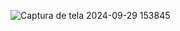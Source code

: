 ![Captura de tela 2024-09-29 153845](https://github.com/user-attachments/assets/565b2829-976d-4cc1-bb6b-99c469516f2f)
